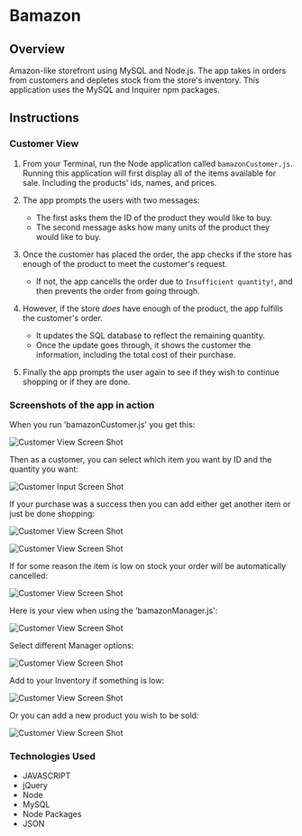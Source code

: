 # Bamazon

## Overview

Amazon-like storefront using MySQL and Node.js. The app takes in orders from customers and depletes stock from the store's inventory.  This application uses the MySQL and Inquirer npm packages.

## Instructions

### Customer View

1. From your Terminal, run the Node application called `bamazonCustomer.js`. Running this application will first display all of the items available for sale. Including the products' ids, names, and prices.

2. The app prompts the users with two messages:

    * The first asks them the ID of the product they would like to buy.
    * The second message asks how many units of the product they would like to buy.

3. Once the customer has placed the order, the app checks if the store has enough of the product to meet the customer's request.

    * If not, the app cancells the order due to  `Insufficient quantity!`, and then prevents the order from going through.

4. However, if the store _does_ have enough of the product, the app fulfills the customer's order.
    * It updates the SQL database to reflect the remaining quantity.
    * Once the update goes through, it shows the customer the information, including the total cost of their purchase.
    
5. Finally the app prompts the user again to see if they wish to continue shopping or if they are done.

### Screenshots of the app in action

When you run 'bamazonCustomer.js' you get this:

![Customer View Screen Shot](images/customer.png)

Then as a customer, you can select which item you want by ID and the quantity you want:

![Customer Input Screen Shot](images/customerInput.png)

If your purchase was a success then you can add either get another item or just be done shopping:

![Customer View Screen Shot](images/yes.png)

![Customer View Screen Shot](images/no.png)

If for some reason the item is low on stock your order will be automatically cancelled:

![Customer View Screen Shot](images/stock.png)

Here is your view when using the 'bamazonManager.js':

![Customer View Screen Shot](images/managerOptions.png)

Select different Manager options:

![Customer View Screen Shot](images/menu.png)


Add to your Inventory if something is low:

![Customer View Screen Shot](images/addInv.png)

Or you can add a new product you wish to be sold:

![Customer View Screen Shot](images/add.png)

### Technologies Used

* JAVASCRIPT
* jQuery
* Node 
* MySQL
* Node Packages
* JSON



